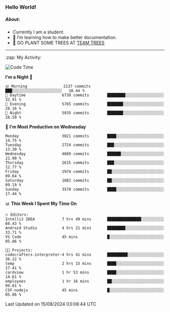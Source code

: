 ### Hello World!

##### About:
- Currently I am a student.
- 🌱 I’m learning how to make better documentation.
- 🌱 GO PLANT SOME TREES AT [TEAM TREES](https://teamtrees.org/)

---
  <summary>:zap: My Activity:</summary>
  
<!--START_SECTION:waka-->
![Code Time](http://img.shields.io/badge/Code%20Time-1%2C408%20hrs%2027%20mins-blue)

**I'm a Night 🦉** 

```text
🌞 Morning                2137 commits        ███░░░░░░░░░░░░░░░░░░░░░░   10.44 % 
🌆 Daytime                6738 commits        ████████░░░░░░░░░░░░░░░░░   32.91 % 
🌃 Evening                5765 commits        ███████░░░░░░░░░░░░░░░░░░   28.16 % 
🌙 Night                  5835 commits        ███████░░░░░░░░░░░░░░░░░░   28.50 % 
```
📅 **I'm Most Productive on Wednesday** 

```text
Monday                   3021 commits        ████░░░░░░░░░░░░░░░░░░░░░   14.75 % 
Tuesday                  2724 commits        ███░░░░░░░░░░░░░░░░░░░░░░   13.30 % 
Wednesday                4689 commits        ██████░░░░░░░░░░░░░░░░░░░   22.90 % 
Thursday                 2615 commits        ███░░░░░░░░░░░░░░░░░░░░░░   12.77 % 
Friday                   1974 commits        ██░░░░░░░░░░░░░░░░░░░░░░░   09.64 % 
Saturday                 1882 commits        ██░░░░░░░░░░░░░░░░░░░░░░░   09.19 % 
Sunday                   3570 commits        ████░░░░░░░░░░░░░░░░░░░░░   17.44 % 
```


📊 **This Week I Spent My Time On** 

```text
🔥 Editors: 
IntelliJ IDEA            7 hrs 49 mins       ███████████████░░░░░░░░░░   60.43 % 
Android Studio           4 hrs 21 mins       ████████░░░░░░░░░░░░░░░░░   33.71 % 
VS Code                  45 mins             █░░░░░░░░░░░░░░░░░░░░░░░░   05.86 % 

🐱‍💻 Projects: 
codecrafters-interpreter-4 hrs 41 mins       █████████░░░░░░░░░░░░░░░░   36.22 % 
temp                     2 hrs 15 mins       ████░░░░░░░░░░░░░░░░░░░░░   17.41 % 
cardview                 1 hr 53 mins        ████░░░░░░░░░░░░░░░░░░░░░   14.61 % 
employees                1 hr 16 mins        ██░░░░░░░░░░░░░░░░░░░░░░░   09.81 % 
CSF-nodejs               45 mins             █░░░░░░░░░░░░░░░░░░░░░░░░   05.86 % 
```


 Last Updated on 15/08/2024 03:08:44 UTC
<!--END_SECTION:waka-->
